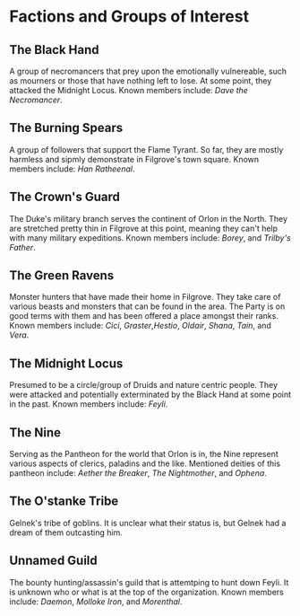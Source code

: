 # Factions and Groups of Interest

## The Black Hand

A group of necromancers that prey upon the emotionally vulnereable, such as mourners or those that have nothing left to lose. At some point, they attacked the Midnight Locus. Known members include: *Dave the Necromancer*.

## The Burning Spears

A group of followers that support the Flame Tyrant. So far, they are mostly harmless and sipmly demonstrate in Filgrove's town square. Known members include: *Han Ratheenal*.

## The Crown's Guard

The Duke's military branch serves the continent of Orlon in the North. They are stretched pretty thin in Filgrove at this point, meaning they can't help with many military expeditions. Known members include: *Borey*, and *Trilby's Father*.

## The Green Ravens

Monster hunters that have made their home in Filgrove. They take care of various beasts and monsters that can be found in the area. The Party is on good terms with them and has been offered a place amongst their ranks. Known members include: *Cici*, *Graster*,*Hestio*, *Oldair*, *Shana*, *Tain*, and *Vera*.

## The Midnight Locus

Presumed to be a circle/group of Druids and nature centric people. They were attacked and potentially exterminated by the Black Hand at some point in the past. Known members include: *Feyli*.

## The Nine

Serving as the Pantheon for the world that Orlon is in, the Nine represent various aspects of clerics, paladins and the like. Mentioned deities of this pantheon include: *Aether the Breaker*, *The Nightmother*, and *Ophena*.

## The O'stanke Tribe

Gelnek's tribe of goblins. It is unclear what their status is, but Gelnek had a dream of them outcasting him. 

## Unnamed Guild

The bounty hunting/assassin's guild that is attemtping to hunt down Feyli. It is unknown who or what is at the top of the organization. Known members include: *Daemon*, *Molloke Iron*, and *Morenthal*.